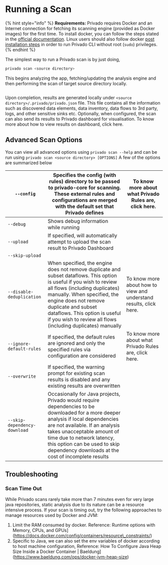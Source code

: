 # Running a Scan

{% hint style="info" %}
**Requirements:** Privado requires Docker and an Internet connection for fetching its scanning engine (provided as Docker images) for the first time. To install docker, you can follow the steps stated in the [official documentation](https://docs.docker.com/engine/install/). Linux users should also follow docker [post installation steps](https://docs.docker.com/engine/install/linux-postinstall/#manage-docker-as-a-non-root-user) in order to run Privado CLI without root (`sudo`) privileges.
{% endhint %}

The simplest way to run a Privado scan is by just doing,

```bash
privado scan <source directory>
```

This begins analyzing the app, fetching/updating the analysis engine and then performing the scan of target source directory locally.

<figure><img src="../.gitbook/assets/2x 60fps latest.gif" alt=""><figcaption></figcaption></figure>

Upon completion, results are generated locally under `<source directory>/.privado/privado.json` file. This file contains all the information such as discovered data elements, data inventory, data flows to 3rd party, logs, and other sensitive sinks etc. Optionally, when configured, the scan can also send its results to Privado dashboard for visualisation. To know more about how to view results on dashboard, click here.

## Advanced Scan Options

You can view all advanced options using `privado scan --help` and can be run using `privado scan <source directory> [OPTIONS]` A few of the options are summarized below

| `--config`                   | Specifies the config (with rules) directory to be passed to privado-core for scanning. These external rules and configurations are merged with the default set that Privado defines                                                                                                                                                | To know more about what Privado Rules are, click here.             |
| ---------------------------- | ---------------------------------------------------------------------------------------------------------------------------------------------------------------------------------------------------------------------------------------------------------------------------------------------------------------------------------- | ------------------------------------------------------------------ |
| `--debug`                    | Shows debug information while running                                                                                                                                                                                                                                                                                              |                                                                    |
| `--upload`                   | If specified, will automatically attempt to upload the scan result to Privado Dashboard                                                                                                                                                                                                                                            |                                                                    |
| `--skip-upload`              |                                                                                                                                                                                                                                                                                                                                    |                                                                    |
| `--disable-deduplication`    | When specified, the engine does not remove duplicate and subset dataflows. This option is useful if you wish to review all flows (including duplicates) manually. When specified, the engine does not remove duplicate and subset dataflows. This option is useful if you wish to review all flows (including duplicates) manually | To know more about how to view and understand results, click here. |
| `--ignore-default-rules`     | If specified, the default rules are ignored and only the specified rules via configuration are considered                                                                                                                                                                                                                          | To know more about what Privado Rules are, click here.             |
| `--overwrite`                | If specified, the warning prompt for existing scan results is disabled and any existing results are overwritten                                                                                                                                                                                                                    |                                                                    |
| `--skip-dependency-download` | Occasionally for Java projects, Privado would require dependencies to be downloaded for a more deeper analysis if local dependencies are not available. If an analysis takes unacceptable amount of time due to network latency, this option can be used to skip dependency downloads at the cost of incomplete results            |                                                                    |

## Troubleshooting

### Scan Time Out

While Privado scans rarely take more than 7 minutes even for very large java repositories, static analysis due to its nature can be a resource intensive process. If your scan is timing out, try the following approaches to manage resources used by Docker and JVM:

1. Limit the RAM consumed by docker. Reference: Runtime options with Memory, CPUs, and GPUs]\(https://docs.docker.com/config/containers/resource\_constraints/)
2. Specific to Java, we can also set the env variables of docker according to host machine configuration, Reference: How To Configure Java Heap Size Inside a Docker Container | Baeldung]\(https://www.baeldung.com/ops/docker-jvm-heap-size)
